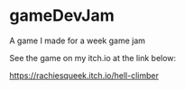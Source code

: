# gameDevJam
A game I made for a week game jam

See the game on my itch.io at the link below:

https://rachiesqueek.itch.io/hell-climber

